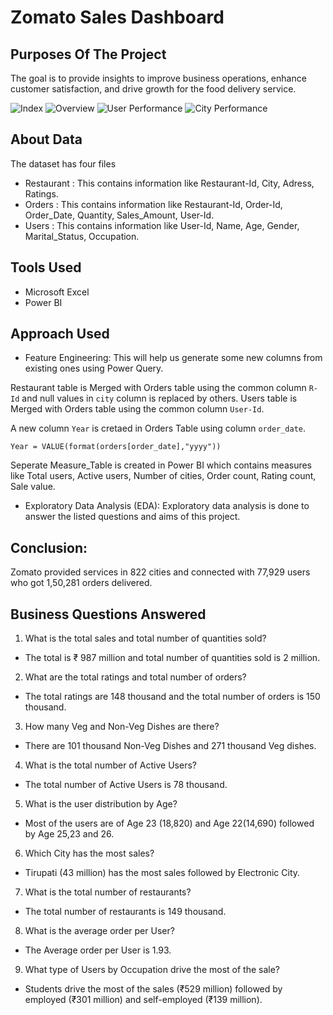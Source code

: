 # Zomato Sales Dashboard

## Purposes Of The Project

The goal is to provide insights to improve business operations, enhance customer satisfaction, and drive growth for the food delivery service.


![Index](https://github.com/Kanakgiri/Zomato-Sales-Dashboard/assets/171118310/78263c65-8bf4-43d4-ab2a-62781c43af5e)
![Overview](https://github.com/Kanakgiri/Zomato-Sales-Dashboard/assets/171118310/25ba56cb-72c7-4c5d-83c1-6a9997226662)
![User Performance](https://github.com/Kanakgiri/Zomato-Sales-Dashboard/assets/171118310/b0b40346-ec34-4b2a-9558-e59cc5784704)
![City Performance](https://github.com/Kanakgiri/Zomato-Sales-Dashboard/assets/171118310/06d74fa4-6914-45cb-8937-27baeac53f85)

## About Data

The dataset has four files
- Restaurant  : This contains information like Restaurant-Id, City, Adress, Ratings.
- Orders  : This contains information like Restaurant-Id, Order-Id, Order_Date, Quantity, Sales_Amount, User-Id.
- Users  : This contains information like User-Id, Name, Age, Gender, Marital_Status, Occupation.

## Tools Used

- Microsoft Excel
- Power BI

## Approach Used

- Feature Engineering: This will help us generate some new columns from existing ones using Power Query.

Restaurant table is Merged with Orders table using the common column `R-Id` and null values in `city` column is replaced by others. Users table is Merged with Orders table using the common column `User-Id`.

A new column `Year` is cretaed in Orders Table using column `order_date`.

``` Year = VALUE(format(orders[order_date],"yyyy")) ```

Seperate Measure_Table is created in Power BI which contains measures like Total users, Active users, Number of cities, Order count, Rating count, Sale value.

- Exploratory Data Analysis (EDA): Exploratory data analysis is done to answer the listed questions and aims of this project.

## Conclusion:

Zomato provided services in 822 cities and connected with 77,929 users who got 1,50,281 orders delivered.

## Business Questions Answered

1. What is the total sales and total number of quantities sold?
- The total is ₹ 987 million and total number of quantities sold is 2 million.

2. What are the total ratings and total number of orders?
- The total ratings are 148 thousand and the total number of orders is 150 thousand.

3. How many Veg and Non-Veg Dishes are there?
- There are 101 thousand Non-Veg Dishes and 271 thousand Veg dishes.

4. What is the total number of Active Users?
- The total number of Active Users is 78 thousand.

5. What is the user distribution by Age?
- Most of the users are of Age 23 (18,820) and Age 22(14,690) followed by Age 25,23 and 26.

6. Which City has the most sales?
- Tirupati (43 million) has the most sales followed by Electronic City.

7. What is the total number of restaurants?
- The total number of restaurants is 149 thousand.

8. What is the average order per User?
- The Average order per User is 1.93.

9. What type of Users by Occupation drive the most of the sale?
- Students drive the most of the sales (₹529 million) followed by employed (₹301 million) and self-employed (₹139 million).
